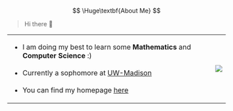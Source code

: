 $$
\Huge\textbf{About Me}
$$

> Hi there 👋


<table>
  <tr>
    <td>
  <span style="height: 150px">
    <ul>
        <li> I am doing my best to learn some <strong>Mathematics</strong> and <strong>Computer Science</strong> :)</li><br>
        <li> Currently a sophomore at <a href="https://www.wisc.edu">UW-Madison</a></li><br>
        <li> You can find my homepage <a href="https://p.wuct.site"><u>here</u></a> </li>
    </ul>
  </span>
      </td>
    <td>
  <span style="150px">
    <a href="https://github.com/anuraghazra/github-readme-stats">
      <img src="https://github-readme-stats-beta-hazel-93.vercel.app/api/top-langs?layout=donut&username=wuc9521&count-private=true&langs_count=7&custom_title=most-used%20languages&hide=css&exclude_repo=wuc9521.github.io,notes,github-readme-stats,TransferWiki,onedrive-vercel-index,static,notes,wiki,build-your-own-x,500lines,ReCDroid,burt">
    </a>
  </span>
      </td>
  </tr>
</table>


